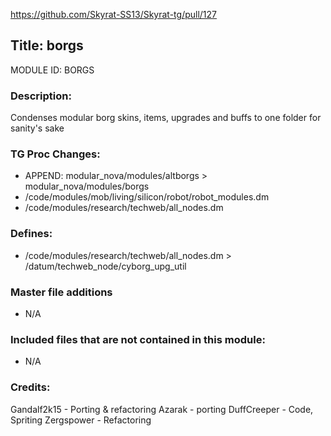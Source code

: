 https://github.com/Skyrat-SS13/Skyrat-tg/pull/127

## Title: borgs

MODULE ID: BORGS


### Description:

Condenses modular borg skins, items, upgrades and buffs to one folder for sanity's sake

### TG Proc Changes:
- APPEND: modular_nova/modules/altborgs > modular_nova/modules/borgs
- /code/modules/mob/living/silicon/robot/robot_modules.dm
- /code/modules/research/techweb/all_nodes.dm

### Defines:

- /code/modules/research/techweb/all_nodes.dm > /datum/techweb_node/cyborg_upg_util

### Master file additions

- N/A

### Included files that are not contained in this module:

- N/A

### Credits:

Gandalf2k15 - Porting & refactoring
Azarak - porting
DuffCreeper - Code, Spriting
Zergspower - Refactoring
